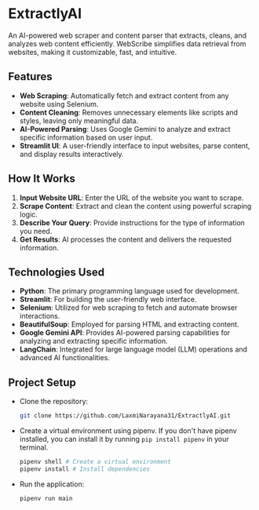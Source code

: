# ExtractlyAI

An AI-powered web scraper and content parser that extracts, cleans, and analyzes web content efficiently. WebScribe simplifies data retrieval from websites, making it customizable, fast, and intuitive.

## Features

- **Web Scraping**: Automatically fetch and extract content from any website using Selenium.
- **Content Cleaning**: Removes unnecessary elements like scripts and styles, leaving only meaningful data.
- **AI-Powered Parsing**: Uses Google Gemini to analyze and extract specific information based on user input.
- **Streamlit UI**: A user-friendly interface to input websites, parse content, and display results interactively.

## How It Works

1. **Input Website URL**: Enter the URL of the website you want to scrape.
2. **Scrape Content**: Extract and clean the content using powerful scraping logic.
3. **Describe Your Query**: Provide instructions for the type of information you need.
4. **Get Results**: AI processes the content and delivers the requested information.

## Technologies Used

- **Python**: The primary programming language used for development.
- **Streamlit**: For building the user-friendly web interface.
- **Selenium**: Utilized for web scraping to fetch and automate browser interactions.
- **BeautifulSoup**: Employed for parsing HTML and extracting content.
- **Google Gemini API**: Provides AI-powered parsing capabilities for analyzing and extracting specific information.
- **LangChain**: Integrated for large language model (LLM) operations and advanced AI functionalities.

## Project Setup

- Clone the repository:
  ```bash
  git clone https://github.com/LaxmiNarayana31/ExtractlyAI.git
  ```
- Create a virtual environment using pipenv. If you don't have pipenv installed, you can install it by running `pip install pipenv` in your terminal.
  ```bash
  pipenv shell # Create a virtual environment
  pipenv install # Install dependencies
  ```
- Run the application:
  ```bash
  pipenv run main
